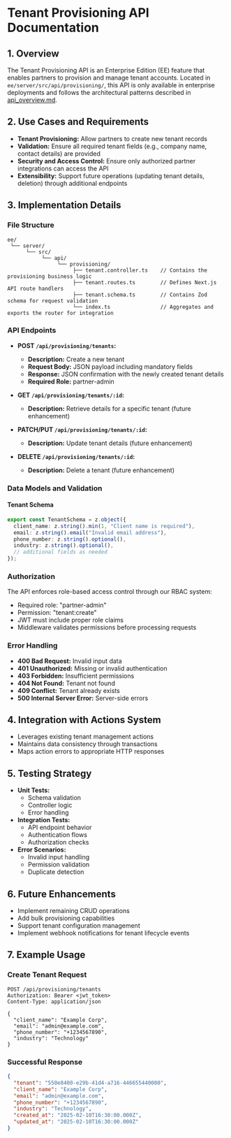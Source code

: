 # Tenant Provisioning API Documentation

## 1. Overview
The Tenant Provisioning API is an Enterprise Edition (EE) feature that enables partners to provision and manage tenant accounts. Located in `ee/server/src/api/provisioning/`, this API is only available in enterprise deployments and follows the architectural patterns described in [api_overview.md](api_overview.md).

## 2. Use Cases and Requirements
- **Tenant Provisioning:** Allow partners to create new tenant records
- **Validation:** Ensure all required tenant fields (e.g., company name, contact details) are provided
- **Security and Access Control:** Ensure only authorized partner integrations can access the API
- **Extensibility:** Support future operations (updating tenant details, deletion) through additional endpoints

## 3. Implementation Details

### File Structure
```
ee/
 └── server/
      └── src/
           └── api/
                └── provisioning/
                     ├── tenant.controller.ts    // Contains the provisioning business logic
                     ├── tenant.routes.ts        // Defines Next.js API route handlers
                     ├── tenant.schema.ts        // Contains Zod schema for request validation
                     └── index.ts                // Aggregates and exports the router for integration
```

### API Endpoints

- **POST `/api/provisioning/tenants`:**
  - **Description:** Create a new tenant
  - **Request Body:** JSON payload including mandatory fields
  - **Response:** JSON confirmation with the newly created tenant details
  - **Required Role:** partner-admin
  
- **GET `/api/provisioning/tenants/:id`:**
  - **Description:** Retrieve details for a specific tenant (future enhancement)

- **PATCH/PUT `/api/provisioning/tenants/:id`:**
  - **Description:** Update tenant details (future enhancement)

- **DELETE `/api/provisioning/tenants/:id`:**
  - **Description:** Delete a tenant (future enhancement)

### Data Models and Validation

#### Tenant Schema
```typescript
export const TenantSchema = z.object({
  client_name: z.string().min(1, "Client name is required"),
  email: z.string().email("Invalid email address"),
  phone_number: z.string().optional(),
  industry: z.string().optional(),
  // additional fields as needed
});
```

### Authorization
The API enforces role-based access control through our RBAC system:
- Required role: "partner-admin"
- Permission: "tenant:create"
- JWT must include proper role claims
- Middleware validates permissions before processing requests

### Error Handling
- **400 Bad Request:** Invalid input data
- **401 Unauthorized:** Missing or invalid authentication
- **403 Forbidden:** Insufficient permissions
- **404 Not Found:** Tenant not found
- **409 Conflict:** Tenant already exists
- **500 Internal Server Error:** Server-side errors

## 4. Integration with Actions System
- Leverages existing tenant management actions
- Maintains data consistency through transactions
- Maps action errors to appropriate HTTP responses

## 5. Testing Strategy
- **Unit Tests:**
  - Schema validation
  - Controller logic
  - Error handling
- **Integration Tests:**
  - API endpoint behavior
  - Authentication flows
  - Authorization checks
- **Error Scenarios:**
  - Invalid input handling
  - Permission validation
  - Duplicate detection

## 6. Future Enhancements
- Implement remaining CRUD operations
- Add bulk provisioning capabilities
- Support tenant configuration management
- Implement webhook notifications for tenant lifecycle events

## 7. Example Usage

### Create Tenant Request
```http
POST /api/provisioning/tenants
Authorization: Bearer <jwt_token>
Content-Type: application/json

{
  "client_name": "Example Corp",
  "email": "admin@example.com",
  "phone_number": "+1234567890",
  "industry": "Technology"
}
```

### Successful Response
```json
{
  "tenant": "550e8400-e29b-41d4-a716-446655440000",
  "client_name": "Example Corp",
  "email": "admin@example.com",
  "phone_number": "+1234567890",
  "industry": "Technology",
  "created_at": "2025-02-10T16:30:00.000Z",
  "updated_at": "2025-02-10T16:30:00.000Z"
}
```
